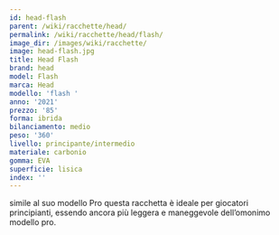 ```yaml
---
id: head-flash
parent: /wiki/racchette/head/
permalink: /wiki/racchette/head/flash/
image_dir: /images/wiki/racchette/
image: head-flash.jpg
title: Head Flash
brand: head
model: Flash
marca: Head
modello: 'flash '
anno: '2021'
prezzo: '85'
forma: ibrida
bilanciamento: medio
peso: '360'
livello: principante/intermedio
materiale: carbonio
gomma: EVA
superficie: lisica
index: ''
---
```

simile al suo modello Pro questa racchetta è ideale per giocatori principianti, essendo ancora più leggera e maneggevole dell’omonimo modello pro.